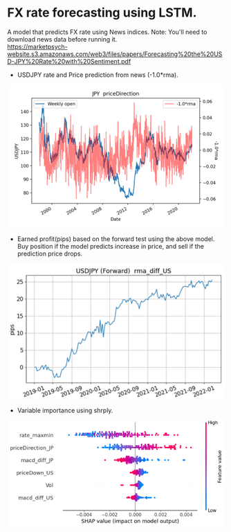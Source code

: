# FX rate forecasting using LSTM.
A model that predicts FX rate using News indices.  Note: You'll need to download news data before running it.  
https://marketpsych-website.s3.amazonaws.com/web3/files/papers/Forecasting%20the%20USD-JPY%20Rate%20with%20Sentiment.pdf

* USDJPY rate and Price prediction from news (-1.0*rma).

![image1](https://github.com/knkasa/LSTM_forecast/blob/main/USDJPY%20priceDirection(JPY).png)

* Earned profit(pips) based on the forward test using the above model.  Buy position if the model predicts increase in price, and sell if the prediction price drops.

![image2](https://github.com/knkasa/LSTM_forecast/blob/main/Earned%20profit%20from%20forward%20test.png)

* Variable importance using shrply.

![image3](https://github.com/knkasa/LSTM_forecast/blob/main/Variable%20importance2.png)
